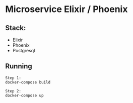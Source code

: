 # Microservice **Elixir / Phoenix**

## Stack:

- Elixir
- Phoenix
- Postgresql

## Running

```
Step 1:
docker-compose build

Step 2:
docker-compose up
```
